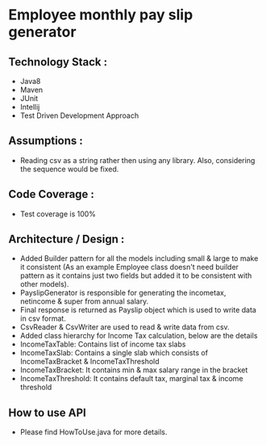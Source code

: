 # Employee monthly pay slip generator

## Technology Stack :
  - Java8
  - Maven
  - JUnit
  - Intellij
  - Test Driven Development Approach

## Assumptions :
  - Reading csv as a string rather then using any library. Also, considering the sequence would be fixed.

## Code Coverage :
  - Test coverage is 100%

## Architecture / Design :
  - Added Builder pattern for all the models including small & large to make it consistent (As an example Employee class doesn't need builder pattern as it contains just two fields but added it to be consistent with other models).
  - PayslipGenerator is responsible for generating the incometax, netincome & super from annual salary.
  - Final response is returned as Payslip object which is used to write data in csv format.
  - CsvReader & CsvWriter are used to read & write data from csv.
  - Added class hierarchy for Income Tax calculation, below are the details
  - IncomeTaxTable: Contains list of income tax slabs
  - IncomeTaxSlab: Contains a single slab which consists of IncomeTaxBracket & IncomeTaxThreshold
  - IncomeTaxBracket: It contains min & max salary range in the bracket
  - IncomeTaxThreshold: It contains default tax, marginal tax & income threshold
        
    

## How to use API
  - Please find HowToUse.java for more details.